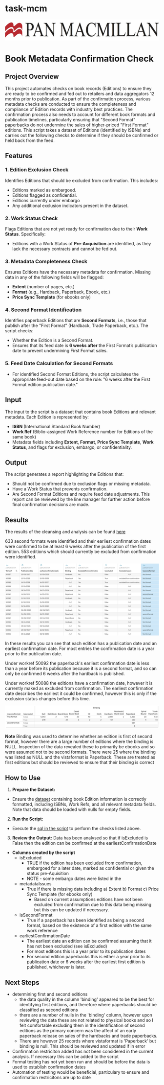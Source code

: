# task-mcm
![Alt text](./panmac_logo.jpeg "title image")

# Book Metadata Confirmation Check 
## Project Overview 
This project automates checks on book records (Editions) to ensure they are ready to be confirmed and fed out to retailers and data aggregators 12 months prior to publication. As part of the confirmation process, various metadata checks are conducted to ensure the completeness and compliance of Edition records with industry best practices. The confirmation process also needs to account for different book formats and publication timelines, particularly ensuring that "Second Format" paperbacks do not undermine the sales of higher-priced "First Format" editions. This script takes a dataset of Editions (identified by ISBNs) and carries out the following checks to determine if they should be confirmed or held back from the feed. 

## Features 
### 1. **Edition Exclusion Check** 
Identifies Editions that should be excluded from confirmation. This includes: 
- Editions marked as embargoed. 
- Editions flagged as confidential.
- Editions currently under embargo
- Any additional exclusion indicators present in the dataset. 
### 2. **Work Status Check** 
Flags Editions that are not yet ready for confirmation due to their **Work Status**. Specifically: 
- Editions with a Work Status of **Pre-Acquisition** are identified, as they lack the necessary contracts and cannot be fed out. 
### 3. **Metadata Completeness Check** 
Ensures Editions have the necessary metadata for confirmation. Missing data in any of the following fields will be flagged: 
- **Extent** (number of pages, etc.) 
- **Format** (e.g., Hardback, Paperback, Ebook, etc.) 
- **Price Sync Template** (for ebooks only) 
### 4. **Second Format Identification** 
Identifies paperback Editions that are **Second Formats**, i.e., those that publish after the "First Format" (Hardback, Trade Paperback, etc.). The script checks: 
- Whether the Edition is a Second Format. 
- Ensures that its feed date is **6 weeks after** the First Format’s publication date to prevent undermining First Format sales. 
### 5. **Feed Date Calculation for Second Formats** 
- For identified Second Format Editions, the script calculates the appropriate feed-out date based on the rule: "6 weeks after the First Format edition publication date."
    
## Input 
The input to the script is a dataset that contains book Editions and relevant metadata. Each Edition is represented by: 
- **ISBN** (International Standard Book Number) 
- **Work Ref** (Biblio-assigned Work Reference number for Editions of the same book) 
- Metadata fields including **Extent**, **Format**, **Price Sync Template**, **Work Status**, and flags for exclusion, embargo, or confidentiality. 
## Output 
The script generates a report highlighting the Editions that: 
- Should not be confirmed due to exclusion flags or missing metadata. 
- Have a Work Status that prevents confirmation. 
- Are Second Format Editions and require feed date adjustments. This report can be reviewed by the line manager for further action before final confirmation decisions are made.

## Results
The results of the cleansing and analysis can be found [here](./publishing_data_results.csv)

633 second formats were identified and their earliest confirmation dates were confirmed to be at least 6 weeks after the publication of the first edition.
553 editions which should currently be excluded from confirmation were identified.

![Alt text](./results_table1.png "results")

In these results you can see that each edition has a publication date and an earliest confirmation date. For most entries the confirmation date is a year prior to the publication date.

Under workref 50092 the paperback's earliest confirmation date is less than a year before its publication because it is a second format, and so can only be confirmed 6 weeks after the hardback is published.

Under workref 50088 the editions have a confirmation date, however it is currently maked as excluded from confirmation. The earliest confirmation date describes the earliest it could be confirmed, however this is only if the exclusion status changes before this time.

![Alt text](./editions_summary.png "editions summary")

**Note** Binding was used to determine whether an edition is first of second format, however there are a large number of editions where the binding is NULL. Inspection of the data revealed these to primarily be ebooks and so were assumed not to be second formats. There were 25 where the binding was listed as NULL and the vistaformat is Paperback. These are treated as first editions but should be reviewed to ensure that their binding is correct
  
## How to Use 
1. **Prepare the Dataset:** 
- Ensure the [dataset](./panmacmillan_data.csv) containing book Edition information is correctly formatted, including ISBNs, Work Refs, and all relevant metadata fields. Note that data should be loaded with nulls for empty fields.
2. **Run the Script:** 
- Execute the [sql in the script](./macmillan_script.sql) to perform the checks listed above. 
3. **Review the Output:** 
  Data has been analysed so that if isExcluded is False then the edition can be confirmed at the earliestConfirmationDate
- **Columns created by the script**
    - isExcluded
        - TRUE if the edition has been excluded from confirmation, embargoed for a later date, marked as confidential or given the status pre-Aquisition
        - NOTE - some embargo dates were listed in the
    - metadataIssues
        - True if there is missing data including
              a)	Extent
              b)	Format
              c)	Price Sync Template (for ebooks only)
          - Based on current assumptions editions have not been excluded from confirmation due to this data being missing but this can be updated if necessary.
    - isSecondFormat
        - True if a paperback has been identified as being a second format, based on the existence of a first edition with the same work reference
    - earliestConfirmationDate
        - The earliest date an edition can be confirmed assuming that it has not been excluded (see isExcluded)
        - For most editions this is a year prior to its publication dates
        - For second edition paperbacks this is either a year prior to its publication date or 6 weeks after the earliest first edition is published, whichever is later.

## Next Steps
- determining first and second editions
    - the data quality in the column 'binding' appeared to be the best for identifying first editions, and therefore where paperbacks should be classified as second editions
    - there are a number of nulls in the 'binding' column, however upon reviewing the data these are not related to physical books and so I felt comfortable excluding them in the identification of second editions as the primary concern was the affect of an early paperback release on sales of the hardbacks and trade paperbacks.
     - There are however 25 records where vistaformat is 'Paperback' but binding is null. This should be reviewed and updated if in error
 - Confirmation restriciton added has not been considered in the current analysis. If necessary this can be added to the script
 - Formal testing has not yet been run and should be before the data is used to establish confirmation dates
 - Automation of testing would be beneficial, particulary to ensure and confirmation restricitons are up to date

